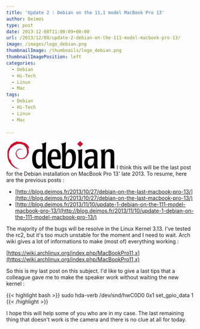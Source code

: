 ```yaml
---
title: 'Update 2 : Debian on the 11,1 model MacBook Pro 13'
author: Deimos
type: post
date: 2013-12-08T11:00:09+00:00
url: /2013/12/08/update-2-debian-on-the-111-model-macbook-pro-13/
image: /images/logo_debian.png
thumbnailImage: /thumbnails/logo_debian.png
thumbnailImagePosition: left
categories:
  - Debian
  - Hi-Tech
  - Linux
  - Mac
tags:
  - Debian
  - Hi-Tech
  - Linux
  - Mac

---
```

![debian_logo](/images/logo_debian.png)
I think this will be the last post for the Debian installation on MacBook Pro 13' late 2013. To resume, here are the previous posts :

  * [http://blog.deimos.fr/2013/10/27/debian-on-the-last-macbook-pro-13/](http://blog.deimos.fr/2013/10/27/debian-on-the-last-macbook-pro-13/)
  * [http://blog.deimos.fr/2013/11/10/update-1-debian-on-the-111-model-macbook-pro-13/](http://blog.deimos.fr/2013/11/10/update-1-debian-on-the-111-model-macbook-pro-13/)

The majority of the bugs will be resolve in the Linux Kernel 3.13. I've tested the rc2, but it's too much unstable for the moment and I need to wait. Arch wiki gives a lot of informations to make (most of) everything working :
  
[https://wiki.archlinux.org/index.php/MacBookPro11,x](https://wiki.archlinux.org/index.php/MacBookPro11,x)

So this is my last post on this subject. I'd like to give a last tips that a colleague gave me to make the speaker work without waiting the new kernel :

{{< highlight bash >}}
sudo hda-verb /dev/snd/hwC0D0 0x1 set_gpio_data 1
{{< /highlight >}}

I hope this will help some of you who are in my case. The last remaining thing that doesn't work is the camera and there is no clue at all for today.
